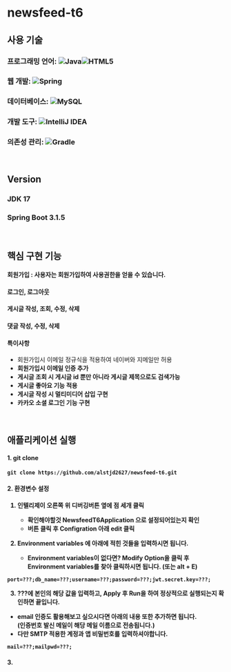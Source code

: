 # newsfeed-t6

## 사용 기술
### 프로그래밍 언어: 	![Java](https://img.shields.io/badge/java-%23ED8B00.svg?style=for-the-badge&logo=openjdk&logoColor=white)![HTML5](https://img.shields.io/badge/html5-%23E34F26.svg?style=for-the-badge&logo=html5&logoColor=white)
### 웹 개발:  ![Spring](https://img.shields.io/badge/spring-%236DB33F.svg?style=for-the-badge&logo=spring&logoColor=white)
### 데이터베이스: ![MySQL](https://img.shields.io/badge/mysql-%2300f.svg?style=for-the-badge&logo=mysql&logoColor=white)
### 개발 도구: ![IntelliJ IDEA](https://img.shields.io/badge/IntelliJIDEA-000000.svg?style=for-the-badge&logo=intellij-idea&logoColor=white)
### 의존성 관리: ![Gradle](https://img.shields.io/badge/Gradle-02303A.svg?style=for-the-badge&logo=Gradle&logoColor=white)
<br>

## Version 
### JDK 17
### Spring Boot 3.1.5
<br>

## 핵심 구현 기능
#### 회원가입 : 사용자는 회원가입하여 사용권한을 얻을 수 있습니다.
#### 로그인, 로그아웃 
#### 게시글 작성, 조회, 수정, 삭제    
#### 댓글 작성, 수정, 삭제
#### 
#### 특이사항 
<ul>
<li>회원가입시 이메일 정규식을 적용하여 네이버와 지메일만 허용</li>
<li><strong>회원가입시 이메일 인증 추가</strong</li>
<li>게시글 조회 시 게시글 id 뿐만 아니라 게시글 제목으로도 검색가능</li>
<li><strong>게시글 좋아요 기능 적용</strong></li>
<li><strong>게시글 작성 시 멀티미디어 삽입 구현</strong></li>
<li><strong>카카오 소셜 로그인 기능 구현</strong></li>



</ul>
<br>


## 애플리케이션 실행
#### 1. git clone
```
git clone https://github.com/alstjd2627/newsfeed-t6.git
```

#### 2. 환경변수 설정

1. 인텔리제이 오른쪽 위 디버깅버튼 옆에 점 세개 클릭
   - 확인해야할것  NewsfeedT6Application  으로 설정되어있는지 확인
   - 버튼 클릭 후 Configration 아래 edit 클릭
   

2. Environment variables 에 아래에 적힌 것들을 입력하시면 됩니다.
   - Environment variables이 없다면?  Modify Option을 클릭 후<br>
      Environment variables를 찾아 클릭하시면 됩니다. (또는 alt + E)
```
port=???;db_name=???;username=???;password=???;jwt.secret.key=???;
```
3.  ???에 본인의 해당 값을 입력하고, 
    Apply 후 Run을 하여 정상적으로 실행되는지 확인하면 끝입니다.
- email 인증도 활용해보고 싶으시다면
 아래의 내용 또한 추가하면 됩니다. <br>
  (인증번호 발신 메일이 해당 메일 이름으로 전송됩니다.)<br>
- 다만 SMTP 적용한 계정과 앱 비밀번호를 입력하셔야합니다.
```
mail=???;mailpwd=???;  
```

#### 3. 
   




